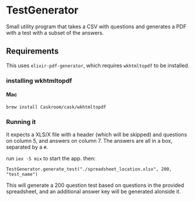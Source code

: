 # TestGenerator

Small utility program that takes a CSV with questions and generates a PDF with a test with a subset of the answers.

## Requirements

This uses `elixir-pdf-generator`, which requires `wkhtmltopdf` to be installed.

### installing wkhtmltopdf

#### Mac

`brew install Caskroom/cask/wkhtmltopdf`


### Running it
It expects a XLS/X file with a header (which will be skipped) and questions on column 5, and answers on column 7.
The answers are all in a box, separated by a `#`.

run `iex -S mix` to start the app.
then:

`TestGenerator.generate_test("./spreadsheet_location.xlsx", 200, "test_name")`

This will generate a 200 question test based on questions in the provided spreadsheet, and an additional answer key will be generated alonside it.
